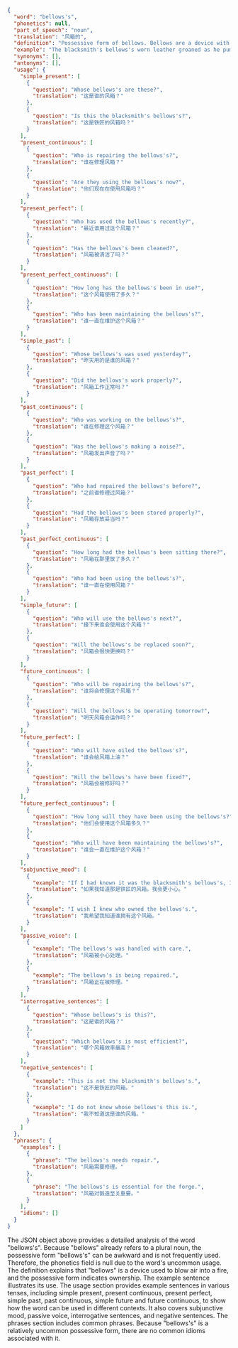 ```json
{
  "word": "bellows's",
  "phonetics": null,
  "part_of_speech": "noun",
  "translation": "风箱的",
  "definition": "Possessive form of bellows. Bellows are a device with an air bag that emits a stream of air when squeezed together with two handles, formerly used for blowing air into a fire.",
  "example": "The blacksmith's bellows's worn leather groaned as he pumped air into the forge, stoking the flames to a fiery heat.",
  "synonyms": [],
  "antonyms": [],
  "usage": {
    "simple_present": [
      {
        "question": "Whose bellows's are these?",
        "translation": "这是谁的风箱？"
      },
      {
        "question": "Is this the blacksmith's bellows's?",
        "translation": "这是铁匠的风箱吗？"
      }
    ],
    "present_continuous": [
      {
        "question": "Who is repairing the bellows's?",
        "translation": "谁在修理风箱？"
      },
      {
        "question": "Are they using the bellows's now?",
        "translation": "他们现在在使用风箱吗？"
      }
    ],
    "present_perfect": [
      {
        "question": "Who has used the bellows's recently?",
        "translation": "最近谁用过这个风箱？"
      },
      {
        "question": "Has the bellows's been cleaned?",
        "translation": "风箱被清洁了吗？"
      }
    ],
    "present_perfect_continuous": [
      {
        "question": "How long has the bellows's been in use?",
        "translation": "这个风箱使用了多久？"
      },
      {
        "question": "Who has been maintaining the bellows's?",
        "translation": "谁一直在维护这个风箱？"
      }
    ],
    "simple_past": [
      {
        "question": "Whose bellows's was used yesterday?",
        "translation": "昨天用的是谁的风箱？"
      },
      {
        "question": "Did the bellows's work properly?",
        "translation": "风箱工作正常吗？"
      }
    ],
    "past_continuous": [
      {
        "question": "Who was working on the bellows's?",
        "translation": "谁在修理这个风箱？"
      },
      {
        "question": "Was the bellows's making a noise?",
        "translation": "风箱发出声音了吗？"
      }
    ],
    "past_perfect": [
      {
        "question": "Who had repaired the bellows's before?",
        "translation": "之前谁修理过风箱？"
      },
      {
        "question": "Had the bellows's been stored properly?",
        "translation": "风箱存放妥当吗？"
      }
    ],
    "past_perfect_continuous": [
      {
        "question": "How long had the bellows's been sitting there?",
        "translation": "风箱在那里放了多久？"
      },
      {
        "question": "Who had been using the bellows's?",
        "translation": "谁一直在使用风箱？"
      }
    ],
    "simple_future": [
      {
        "question": "Who will use the bellows's next?",
        "translation": "接下来谁会使用这个风箱？"
      },
      {
        "question": "Will the bellows's be replaced soon?",
        "translation": "风箱会很快更换吗？"
      }
    ],
    "future_continuous": [
      {
        "question": "Who will be repairing the bellows's?",
        "translation": "谁将会修理这个风箱？"
      },
      {
        "question": "Will the bellows's be operating tomorrow?",
        "translation": "明天风箱会运作吗？"
      }
    ],
    "future_perfect": [
      {
        "question": "Who will have oiled the bellows's?",
        "translation": "谁会给风箱上油？"
      },
      {
        "question": "Will the bellows's have been fixed?",
        "translation": "风箱会被修好吗？"
      }
    ],
    "future_perfect_continuous": [
      {
        "question": "How long will they have been using the bellows's?",
        "translation": "他们会使用这个风箱多久？"
      },
      {
        "question": "Who will have been maintaining the bellows's?",
        "translation": "谁会一直在维护这个风箱？"
      }
    ],
    "subjunctive_mood": [
      {
        "example": "If I had known it was the blacksmith's bellows's, I would have been more careful.",
        "translation": "如果我知道那是铁匠的风箱，我会更小心。"
      },
      {
        "example": "I wish I knew who owned the bellows's.",
        "translation": "我希望我知道谁拥有这个风箱。"
      }
    ],
    "passive_voice": [
      {
        "example": "The bellows's was handled with care.",
        "translation": "风箱被小心处理。"
      },
      {
        "example": "The bellows's is being repaired.",
        "translation": "风箱正在被修理。"
      }
    ],
    "interrogative_sentences": [
      {
        "question": "Whose bellows's is this?",
        "translation": "这是谁的风箱？"
      },
      {
        "question": "Which bellows's is most efficient?",
        "translation": "哪个风箱效率最高？"
      }
    ],
    "negative_sentences": [
      {
        "example": "This is not the blacksmith's bellows's.",
        "translation": "这不是铁匠的风箱。"
      },
      {
        "example": "I do not know whose bellows's this is.",
        "translation": "我不知道这是谁的风箱。"
      }
    ]
  },
  "phrases": {
    "examples": [
      {
        "phrase": "The bellows's needs repair.",
        "translation": "风箱需要修理。"
      },
      {
        "phrase": "The bellows's is essential for the forge.",
        "translation": "风箱对锻造至关重要。"
      }
    ],
    "idioms": []
  }
}
```
The JSON object above provides a detailed analysis of the word "bellows's". Because "bellows" already refers to a plural noun, the possessive form "bellows's" can be awkward and is not frequently used. Therefore, the phonetics field is null due to the word's uncommon usage. The definition explains that "bellows" is a device used to blow air into a fire, and the possessive form indicates ownership. The example sentence illustrates its use. The usage section provides example sentences in various tenses, including simple present, present continuous, present perfect, simple past, past continuous, simple future and future continuous, to show how the word can be used in different contexts. It also covers subjunctive mood, passive voice, interrogative sentences, and negative sentences. The phrases section includes common phrases. Because "bellows's" is a relatively uncommon possessive form, there are no common idioms associated with it. 